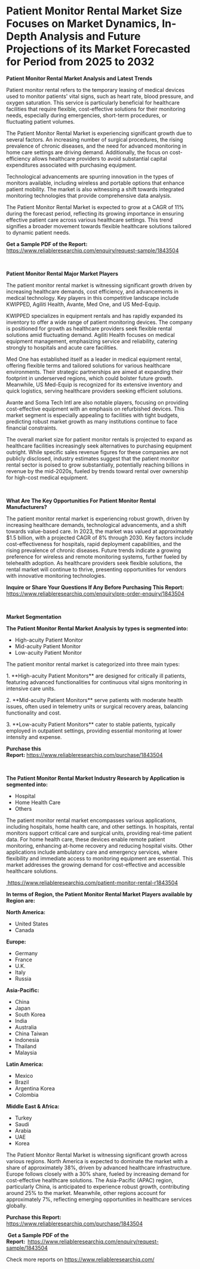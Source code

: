 <p><h1>Patient Monitor Rental Market Size Focuses on Market Dynamics, In-Depth Analysis and Future Projections of its Market Forecasted for Period from 2025 to 2032</h1></p><p><strong>Patient Monitor Rental Market Analysis and Latest Trends</strong></p>
<p><p>Patient monitor rental refers to the temporary leasing of medical devices used to monitor patients' vital signs, such as heart rate, blood pressure, and oxygen saturation. This service is particularly beneficial for healthcare facilities that require flexible, cost-effective solutions for their monitoring needs, especially during emergencies, short-term procedures, or fluctuating patient volumes.</p><p>The Patient Monitor Rental Market is experiencing significant growth due to several factors. An increasing number of surgical procedures, the rising prevalence of chronic diseases, and the need for advanced monitoring in home care settings are driving demand. Additionally, the focus on cost-efficiency allows healthcare providers to avoid substantial capital expenditures associated with purchasing equipment. </p><p>Technological advancements are spurring innovation in the types of monitors available, including wireless and portable options that enhance patient mobility. The market is also witnessing a shift towards integrated monitoring technologies that provide comprehensive data analysis. </p><p>The Patient Monitor Rental Market is expected to grow at a CAGR of 11% during the forecast period, reflecting its growing importance in ensuring effective patient care across various healthcare settings. This trend signifies a broader movement towards flexible healthcare solutions tailored to dynamic patient needs.</p></p>
<p><strong>Get a Sample PDF of the Report:&nbsp;</strong> <a href="https://www.reliableresearchiq.com/enquiry/request-sample/1843504?utm_campaign=3283&utm_medium=2&utm_source=Github&utm_content=ia&utm_term=11032025&utm_id=patient-monitor-rental">https://www.reliableresearchiq.com/enquiry/request-sample/1843504</a></p>
<p>&nbsp;</p>
<p><strong>Patient Monitor Rental Major Market Players</strong></p>
<p><p>The patient monitor rental market is witnessing significant growth driven by increasing healthcare demands, cost efficiency, and advancements in medical technology. Key players in this competitive landscape include KWIPPED, Agiliti Health, Avante, Med One, and US Med-Equip.</p><p>KWIPPED specializes in equipment rentals and has rapidly expanded its inventory to offer a wide range of patient monitoring devices. The company is positioned for growth as healthcare providers seek flexible rental solutions amid fluctuating demand. Agiliti Health focuses on medical equipment management, emphasizing service and reliability, catering strongly to hospitals and acute care facilities.</p><p>Med One has established itself as a leader in medical equipment rental, offering flexible terms and tailored solutions for various healthcare environments. Their strategic partnerships are aimed at expanding their footprint in underserved regions, which could bolster future growth. Meanwhile, US Med-Equip is recognized for its extensive inventory and quick logistics, serving healthcare providers seeking efficient solutions.</p><p>Avante and Soma Tech Intl are also notable players, focusing on providing cost-effective equipment with an emphasis on refurbished devices. This market segment is especially appealing to facilities with tight budgets, predicting robust market growth as many institutions continue to face financial constraints.</p><p>The overall market size for patient monitor rentals is projected to expand as healthcare facilities increasingly seek alternatives to purchasing equipment outright. While specific sales revenue figures for these companies are not publicly disclosed, industry estimates suggest that the patient monitor rental sector is poised to grow substantially, potentially reaching billions in revenue by the mid-2020s, fueled by trends toward rental over ownership for high-cost medical equipment.</p></p>
<p>&nbsp;</p>
<p><strong>What Are The Key Opportunities For Patient Monitor Rental Manufacturers?</strong></p>
<p><p>The patient monitor rental market is experiencing robust growth, driven by increasing healthcare demands, technological advancements, and a shift towards value-based care. In 2023, the market was valued at approximately $1.5 billion, with a projected CAGR of 8% through 2030. Key factors include cost-effectiveness for hospitals, rapid deployment capabilities, and the rising prevalence of chronic diseases. Future trends indicate a growing preference for wireless and remote monitoring systems, further fueled by telehealth adoption. As healthcare providers seek flexible solutions, the rental market will continue to thrive, presenting opportunities for vendors with innovative monitoring technologies.</p></p>
<p><strong>Inquire or Share Your Questions If Any Before Purchasing This Report:</strong> <a href="https://www.reliableresearchiq.com/enquiry/pre-order-enquiry/1843504?utm_campaign=3283&utm_medium=2&utm_source=Github&utm_content=ia&utm_term=11032025&utm_id=patient-monitor-rental">https://www.reliableresearchiq.com/enquiry/pre-order-enquiry/1843504</a></p>
<p>&nbsp;</p>
<p><strong>Market Segmentation</strong></p>
<p><strong>The Patient Monitor Rental Market Analysis by types is segmented into:</strong></p>
<p><ul><li>High-acuity Patient Monitor</li><li>Mid-acuity Patient Monitor</li><li>Low-acuity Patient Monitor</li></ul></p>
<p><p>The patient monitor rental market is categorized into three main types: </p><p>1. **High-acuity Patient Monitors** are designed for critically ill patients, featuring advanced functionalities for continuous vital signs monitoring in intensive care units. </p><p>2. **Mid-acuity Patient Monitors** serve patients with moderate health issues, often used in telemetry units or surgical recovery areas, balancing functionality and cost. </p><p>3. **Low-acuity Patient Monitors** cater to stable patients, typically employed in outpatient settings, providing essential monitoring at lower intensity and expense.</p></p>
<p><strong>Purchase this Report:&nbsp;</strong><a href="https://www.reliableresearchiq.com/purchase/1843504?utm_campaign=3283&utm_medium=2&utm_source=Github&utm_content=ia&utm_term=11032025&utm_id=patient-monitor-rental">https://www.reliableresearchiq.com/purchase/1843504</a></p>
<p>&nbsp;</p>
<p><strong>The Patient Monitor Rental Market Industry Research by Application is segmented into:</strong></p>
<p><ul><li>Hospital</li><li>Home Health Care</li><li>Others</li></ul></p>
<p><p>The patient monitor rental market encompasses various applications, including hospitals, home health care, and other settings. In hospitals, rental monitors support critical care and surgical units, providing real-time patient data. For home health care, these devices enable remote patient monitoring, enhancing at-home recovery and reducing hospital visits. Other applications include ambulatory care and emergency services, where flexibility and immediate access to monitoring equipment are essential. This market addresses the growing demand for cost-effective and accessible healthcare solutions.</p></p>
<p><a href="https://www.reliableresearchiq.com/patient-monitor-rental-r1843504?utm_campaign=3283&utm_medium=2&utm_source=Github&utm_content=ia&utm_term=11032025&utm_id=patient-monitor-rental">&nbsp;https://www.reliableresearchiq.com/patient-monitor-rental-r1843504</a></p>
<p><strong>In terms of Region, the Patient Monitor Rental Market Players available by Region are:</strong></p>
<p>
    <p> <strong> North America: </strong>
        <ul>
            <li>United States</li>
            <li>Canada</li>
        </ul>
        </p> 
    <p> <strong> Europe: </strong>
        <ul>
            <li>Germany</li>
            <li>France</li>
            <li>U.K.</li>
            <li>Italy</li>
            <li>Russia</li>
        </ul>
        </p> 
    <p> <strong> Asia-Pacific: </strong>
        <ul>
            <li>China</li>
            <li>Japan</li>
            <li>South Korea</li>
            <li>India</li>
            <li>Australia</li>
            <li>China Taiwan</li>
            <li>Indonesia</li>
            <li>Thailand</li>
            <li>Malaysia</li>
        </ul>
        </p> 
    <p> <strong> Latin America: </strong>
        <ul>
            <li>Mexico</li>
            <li>Brazil</li>
            <li>Argentina Korea</li>
            <li>Colombia</li>
        </ul>
        </p> 
    <p> <strong> Middle East & Africa: </strong>
        <ul>
            <li>Turkey</li>
            <li>Saudi</li>
            <li>Arabia</li>
            <li>UAE</li>
            <li>Korea</li>
        </ul>
    </p>
    </p>
<p><p>The Patient Monitor Rental Market is witnessing significant growth across various regions. North America is expected to dominate the market with a share of approximately 38%, driven by advanced healthcare infrastructure. Europe follows closely with a 30% share, fueled by increasing demand for cost-effective healthcare solutions. The Asia-Pacific (APAC) region, particularly China, is anticipated to experience robust growth, contributing around 25% to the market. Meanwhile, other regions account for approximately 7%, reflecting emerging opportunities in healthcare services globally.</p></p>
<p><strong>Purchase this Report: </strong><a href="https://www.reliableresearchiq.com/purchase/1843504?utm_campaign=3283&utm_medium=2&utm_source=Github&utm_content=ia&utm_term=11032025&utm_id=patient-monitor-rental">https://www.reliableresearchiq.com/purchase/1843504</a></p>
<p>&nbsp;<strong>Get a Sample PDF of the Report:&nbsp;&nbsp;</strong><a href="https://www.reliableresearchiq.com/enquiry/request-sample/1843504?utm_campaign=3283&utm_medium=2&utm_source=Github&utm_content=ia&utm_term=11032025&utm_id=patient-monitor-rental">https://www.reliableresearchiq.com/enquiry/request-sample/1843504</a></p>
<p><strong></strong></p>
<p>Check more reports on <a href="https://www.reliableresearchiq.com/?utm_campaign=3283&utm_medium=2&utm_source=Github&utm_content=ia&utm_term=11032025&utm_id=patient-monitor-rental">https://www.reliableresearchiq.com/</a></p>